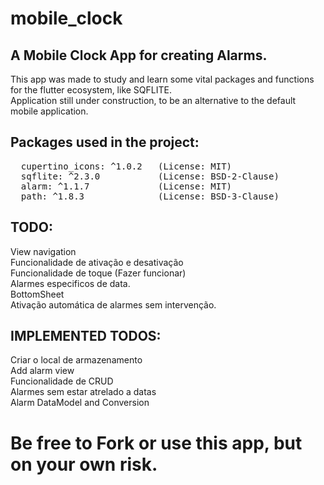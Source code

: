 # mobile_clock
## A Mobile Clock App for creating Alarms.

This app was made to study and learn some vital packages and functions for the flutter ecosystem, like SQFLITE.\
Application still under construction, to be an alternative to the default mobile application.


## Packages used in the project:

<pre>
  cupertino_icons: ^1.0.2   (License: MIT) 
  sqflite: ^2.3.0           (License: BSD-2-Clause) 
  alarm: ^1.1.7             (License: MIT) 
  path: ^1.8.3              (License: BSD-3-Clause)  
</pre>
## TODO:

View navigation\
Funcionalidade de ativação e desativação\
Funcionalidade de toque (Fazer funcionar)\
Alarmes especificos de data.\
BottomSheet\
Ativação automática de alarmes sem intervenção.

## IMPLEMENTED TODOS:
Criar o local de armazenamento \
Add alarm view \
Funcionalidade de CRUD\
Alarmes sem estar atrelado a datas\
Alarm DataModel and Conversion 


# Be free to Fork or use this app, but on your own risk.



